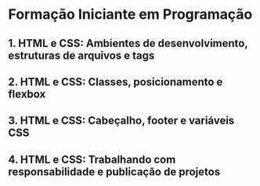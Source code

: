 # Formação Iniciante em Programação 
## 1. HTML e CSS: Ambientes de desenvolvimento, estruturas de arquivos e tags
## 2. HTML e CSS: Classes, posicionamento e flexbox
## 3. HTML e CSS: Cabeçalho, footer e variáveis CSS
## 4. HTML e CSS: Trabalhando com responsabilidade e publicação de projetos 